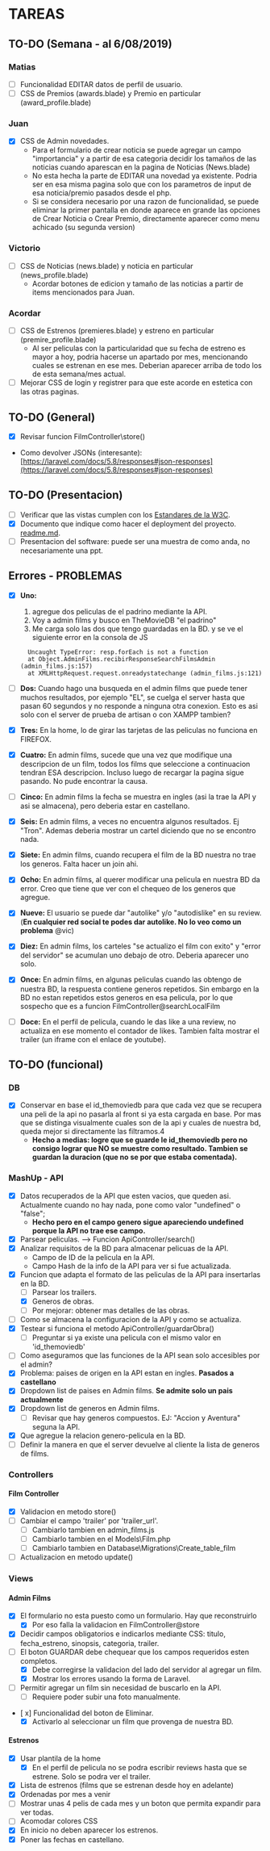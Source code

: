 # TAREAS

## TO-DO (Semana - al 6/08/2019)

### Matias

- [ ] Funcionalidad EDITAR datos de perfil de usuario.
- [ ] CSS de Premios (awards.blade) y Premio en particular (award_profile.blade)

### Juan

- [x] CSS de Admin novedades.
  - Para el formulario de crear noticia se puede agregar un campo "importancia" y a partir de esa categoria decidir los tamaños de las noticias cuando aparescan en la pagina de Noticias (News.blade)
  - No esta hecha la parte de EDITAR una novedad ya existente. Podria ser en esa misma pagina solo que con los parametros de input de esa noticia/premio pasados desde el php.
  - Si se considera necesario por una razon de funcionalidad, se puede eliminar la primer pantalla en donde aparece en grande las opciones de Crear Noticia o Crear Premio, directamente aparecer como menu achicado (su segunda version)

### Victorio

- [ ] CSS de Noticias (news.blade) y noticia en particular (news_profile.blade)
  - Acordar botones de edicion y tamaño de las noticias a partir de items mencionados para Juan.
  
### Acordar

- [ ] CSS de Estrenos (premieres.blade) y estreno en particular (premire_profile.blade)
  - Al ser peliculas con la particularidad que su fecha de estreno es mayor a hoy, podria hacerse un apartado por mes, mencionando cuales se estrenan en ese mes. Deberian aparecer arriba de todo los de esta semana/mes actual.
- [ ] Mejorar CSS de login y registrer para que este acorde en estetica con las otras paginas.

## TO-DO (General)

- [x] Revisar funcion FilmController\store()
- Como devolver JSONs (interesante): [https://laravel.com/docs/5.8/responses#json-responses](https://laravel.com/docs/5.8/responses#json-responses)

## TO-DO (Presentacion)

- [ ] Verificar que las vistas cumplen con los [Estandares de la W3C](https://validator.w3.org/).
- [x] Documento que indique como hacer el deployment del proyecto. [readme.md](readme.md).
- [ ] Presentacion del software: puede ser una muestra de como anda, no necesariamente una ppt.

## Errores - PROBLEMAS

- [x] **Uno:**
  1. agregue dos peliculas de el padrino mediante la API.
  2. Voy a admin films y busco en TheMovieDB "el padrino"
  3. Me carga solo las dos que tengo guardadas en la BD. y se ve el siguiente error en la consola de JS
  ```
    Uncaught TypeError: resp.forEach is not a function
    at Object.AdminFilms.recibirResponseSearchFilmsAdmin (admin_films.js:157)
    at XMLHttpRequest.request.onreadystatechange (admin_films.js:121)
  ```

- [ ] **Dos:**
  Cuando hago una busqueda en el admin films que puede tener muchos resultados, por ejemplo "EL", se cuelga el server hasta que pasan 60 segundos y no responde a ninguna otra conexion. Esto es asi solo con el server de prueba de artisan o con XAMPP tambien?

- [x] **Tres:**
  En la home, lo de girar las tarjetas de las peliculas no funciona en FIREFOX.

- [x] **Cuatro:**
  En admin films, sucede que una vez que modifique una descripcion de un film, todos los films que seleccione a continuacion tendran ESA descripcion. Incluso luego de recargar la pagina sigue pasando. No pude encontrar la causa.

- [ ] **Cinco:**
  En admin films la fecha se muestra en ingles (asi la trae la API y asi se almacena), pero deberia estar en castellano.

- [x] **Seis:**
  En admin films, a veces no encuentra algunos resultados. Ej "Tron". Ademas deberia mostrar un cartel diciendo que no se encontro nada.

- [x] **Siete:**
  En admin films, cuando recupera el film de la BD nuestra no trae los generos. Falta hacer un join ahi.

- [x] **Ocho:**
  En admin films, al querer modificar una pelicula en nuestra BD da error. Creo que tiene que ver con el chequeo de los generos que agregue.

- [x] **Nueve:**
  El usuario se puede dar "autolike" y/o "autodislike" en su review. (**En cualquier red social te podes dar autolike. No lo veo como un problema** @vic)

- [x] **Diez:**
   En admin films, los carteles "se actualizo el film con exito" y "error del servidor" se acumulan uno debajo de otro. Deberia aparecer uno solo.

- [x] **Once:**
  En admin films, en algunas peliculas cuando las obtengo de nuestra BD, la respuesta contiene generos repetidos. Sin embargo en la BD no estan repetidos estos generos en esa pelicula, por lo que sospecho que es a funcion FilmController@searchLocalFilm

- [ ] **Doce:**
  En el perfil de pelicula, cuando le das like a una review, no actualiza en ese momento el contador de likes. Tambien falta mostrar el trailer (un iframe con el enlace de youtube).

## TO-DO (funcional)

### DB

- [x] Conservar en base el id_themoviedb para que cada vez que se recupera una peli de la api
 no pasarla al front si ya esta cargada en base. Por mas que se distinga visualmente
 cuales son de la api y cuales de nuestra bd, queda mejor si directamente las filtramos.4
  - **Hecho a medias: logre que se guarde le id_themoviedb pero no consigo lograr que NO se muestre como resultado. Tambien se guardan la duracion (que no se por que estaba comentada).**

### MashUp - API

- [x] Datos recuperados de la API que esten vacios, que queden asi. Actualmente cuando no hay nada, pone como valor "undefined" o "false";
  - **Hecho pero en el campo genero sigue apareciendo undefined porque la API no trae ese campo.**
- [x] Parsear peliculas. --> Funcion ApiController/search()
- [x] Analizar requisitos de la BD para almacenar pelicuas de la API.
  - Campo de ID de la pelicula en la API.
  - Campo Hash de la info de la API para ver si fue actualizada.
- [x] Funcion que adapta el formato de las peliculas de la API para insertarlas en la BD.
  - [ ] Parsear los trailers.
  - [x] Generos de obras.
  - [ ] Por mejorar: obtener mas detalles de las obras.
- [ ] Como se almacena la configuracion de la API y como se actualiza.
- [x] Testear si funciona el metodo ApiController/guardarObra()
  - [ ] Preguntar si ya existe una pelicula con el mismo valor en 'id_themoviedb'
- [ ] Como aseguramos que las funciones de la API sean solo accesibles por el admin?
- [x] Problema: paises de origen en la API estan en ingles. **Pasados a castellano**
- [x] Dropdown list de paises en Admin films. **Se admite solo un pais actualmente**
- [x] Dropdown list de generos en Admin films.
  - [ ] Revisar que hay generos compuestos. EJ: "Accion y Aventura" seguna la API.
- [x] Que agregue la relacion genero-pelicula en la BD.
- [ ] Definir la manera en que el server devuelve al cliente la lista de generos de films.

### Controllers

#### Film Controller

- [x] Validacion en metodo store()
- [ ] Cambiar el campo 'trailer' por 'trailer_url'.
  - [ ] Cambiarlo tambien en admin_films.js
  - [ ] Cambiarlo tambien en el Models\Film.php
  - [ ] Cambiarlo tambien en Database\Migrations\Create_table_film
- [ ] Actualizacion en metodo update()

### Views

#### Admin Films

- [x] El formulario no esta puesto como un formulario. Hay que reconstruirlo
  - [x] Por eso falla la validacion en FilmController@store
- [x] Decidir campos obligatorios e indicarlos mediante CSS: titulo, fecha_estreno, sinopsis, categoria, trailer.
- [ ] El boton GUARDAR debe chequear que los campos requeridos esten completos.
  - [x] Debe corregirse la validacion del lado del servidor al agregar un film.
  - [x] Mostrar los errores usando la forma de Laravel.
- [ ] Permitir agregar un film sin necesidad de buscarlo en la API.
  - [ ] Requiere poder subir una foto manualmente.
- [ x] Funcionalidad del boton de Eliminar.
  - [x] Activarlo al seleccionar un film que provenga de nuestra BD.

#### Estrenos

- [x] Usar plantila de la home
  - [x] En el perfil de pelicula no se podra escribir reviews hasta que se estrene. Solo se podra ver el trailer.
- [x] Lista de estrenos (films que se estrenan desde hoy en adelante)
- [x] Ordenadas por mes a venir
- [ ] Mostrar unas 4 pelis de cada mes y un boton que permita expandir para ver todas.
- [ ] Acomodar colores CSS
- [x] En inicio no deben aparecer los estrenos.
- [x] Poner las fechas en castellano.
